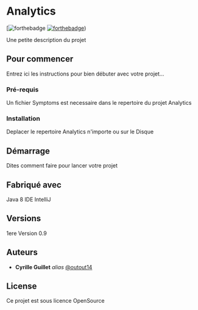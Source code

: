 # Analytics

[![forthebadge](https://forthebadge.com/images/badges/made-with-java.svg)  [![forthebadge](https://forthebadge.com/images/badges/made-with-java.svg)](https://forthebadge.com))

Une petite description du projet

## Pour commencer

Entrez ici les instructions pour bien débuter avec votre projet...

### Pré-requis

Un fichier Symptoms est necessaire dans le repertoire du projet Analytics

### Installation

Deplacer le repertoire Analytics n'importe ou sur le Disque

## Démarrage

Dites comment faire pour lancer votre projet

## Fabriqué avec

Java 8
IDE IntelliJ

## Versions
1ere Version 0.9

## Auteurs

* **Cyrille Guillet** _alias_ [@outout14](https://github.com/slingshot-dev)


## License

Ce projet est sous licence OpenSource
